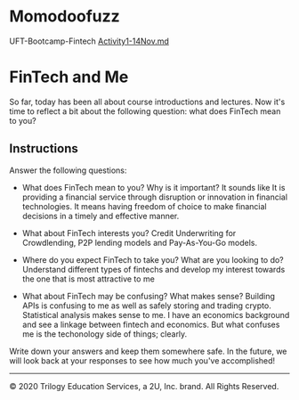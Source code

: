 # Momodoofuzz
UFT-Bootcamp-Fintech
[Activity1-14Nov.md](https://github.com/momodoofuzz007/Momodoofuzz/files/10016922/Activity1-14Nov.md)
# FinTech and Me

So far, today has been all about course introductions and lectures. Now it's time to reflect a bit about the following question: what does FinTech mean to you?

## Instructions

Answer the following questions:

* What does FinTech mean to you? Why is it important?
It sounds like
It is providing a financial service through disruption or innovation in financial technologies. It means having freedom of choice to make financial decisions in a timely and effective manner.

* What about FinTech interests you?
Credit Underwriting for Crowdlending, P2P lending models and Pay-As-You-Go models.

* Where do you expect FinTech to take you? What are you looking to do?
Understand different types of fintechs and develop my interest towards the one that is most attractive to me

* What about FinTech may be confusing? What makes sense?
Building APIs is confusing to me as well as safely storing and trading crypto. Statistical analysis makes sense to me. I have an economics background and see a linkage between fintech and economics. But what confuses me is the techonology side of things; clearly. 

Write down your answers and keep them somewhere safe. In the future, we will look back at your responses to see how much you've accomplished!

---

© 2020 Trilogy Education Services, a 2U, Inc. brand. All Rights Reserved.
